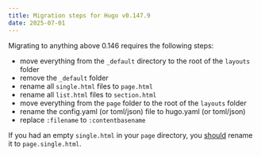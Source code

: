 ```yaml
---
title: Migration steps for Hugo v0.147.9
date: 2025-07-01
---
```


Migrating to anything above 0.146 requires the following steps:

- move everything from the `_default` directory to the root of the `layouts` folder
- remove the `_default` folder
- rename all `single.html` files to `page.html`
- rename all `list.html` files to `section.html`
- move everything from the `page` folder to the root of the `layouts` folder
- rename the config.yaml (or toml/json) file to hugo.yaml (or toml/json)
- replace `:filename` to `:contentbasename`

If you had an empty `single.html` in your `page` directory, you [should](https://discourse.gohugo.io/t/possible-bug-single-layout-for-pages-in-v0-147-9/55179/8) rename it to `page.single.html`.